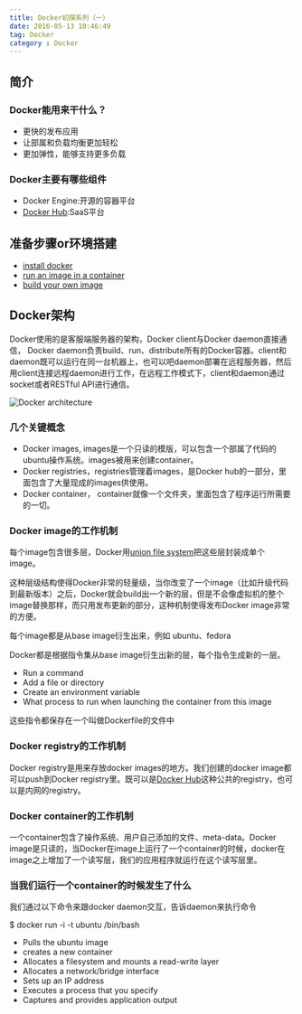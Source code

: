 ```yaml
---
title: Docker初探系列（一）
date: 2016-05-13 10:46:49
tag: Docker
category : Docker
---
```


## 简介
### Docker能用来干什么？
* 更快的发布应用
* 让部属和负载均衡更加轻松
* 更加弹性，能够支持更多负载


### Docker主要有哪些组件
* Docker Engine:开源的容器平台
* [Docker Hub](https://hub.docker.com/):SaaS平台

## 准备步骤or环境搭建
* [install docker](https://docs.docker.com/mac/step_one/)
* [run an image in a container](https://docs.docker.com/mac/step_two/)
* [build your own image](https://docs.docker.com/mac/step_four/)



## Docker架构

Docker使用的是客服端服务器的架构，Docker client与Docker daemon直接通信， Docker daemon负责build、run、distribute所有的Docker容器。client和daemon既可以运行在同一台机器上，也可以吧daemon部署在远程服务器，然后用client连接远程daemon进行工作，在远程工作模式下，client和daemon通过socket或者RESTful API进行通信。

![Docker architecture](/images/docker_architecture.svg)


### 几个关键概念
* Docker images, images是一个只读的模版，可以包含一个部属了代码的ubuntu操作系统。images被用来创建container。
* Docker registries，registries管理着images，是Docker hub的一部分，里面包含了大量现成的images供使用。
* Docker container， container就像一个文件夹，里面包含了程序运行所需要的一切。


### Docker image的工作机制

每个image包含很多层，Docker用[union file system](http://en.wikipedia.org/wiki/UnionFS)把这些层封装成单个image。

这种层级结构使得Docker非常的轻量级，当你改变了一个image（比如升级代码到最新版本）之后，Docker就会build出一个新的层，但是不会像虚拟机的整个image替换那样，而只用发布更新的部分，这种机制使得发布Docker image非常的方便。

每个image都是从base image衍生出来，例如 ubuntu、fedora

Docker都是根据指令集从base image衍生出新的层，每个指令生成新的一层。

* Run a command
* Add a file or directory
* Create an environment variable
* What process to run when launching the container from this image

这些指令都保存在一个叫做Dockerfile的文件中



### Docker registry的工作机制

Docker registry是用来存放docker images的地方。我们创建的docker image都可以push到Docker registry里。既可以是[Docker Hub](https://hub.docker.com/)这种公共的registry，也可以是内网的registry。


### Docker container的工作机制

一个container包含了操作系统、用户自己添加的文件、meta-data。Docker image是只读的，当Docker在image上运行了一个container的时候，docker在image之上增加了一个读写层，我们的应用程序就运行在这个读写层里。


### 当我们运行一个container的时候发生了什么

我们通过以下命令来跟docker daemon交互，告诉daemon来执行命令

$ docker run -i -t ubuntu /bin/bash


* Pulls the ubuntu image
* creates a new container
* Allocates a filesystem and mounts a read-write layer
* Allocates a network/bridge interface
* Sets up an IP address
* Executes a process that you specify
* Captures and provides application output
